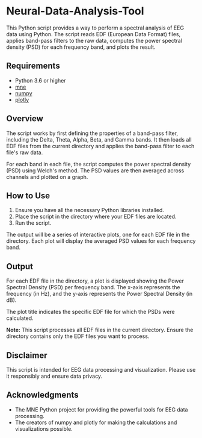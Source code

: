 # Neural-Data-Analysis-Tool

This Python script provides a way to perform a spectral analysis of EEG data using Python. The script reads EDF (European Data Format) files, applies band-pass filters to the raw data, computes the power spectral density (PSD) for each frequency band, and plots the result.

## Requirements

- Python 3.6 or higher
- [mne](https://mne.tools/stable/install/mne_python.html)
- [numpy](https://numpy.org/install/)
- [plotly](https://plotly.com/python/getting-started/)

## Overview

The script works by first defining the properties of a band-pass filter, including the Delta, Theta, Alpha, Beta, and Gamma bands. It then loads all EDF files from the current directory and applies the band-pass filter to each file's raw data.

For each band in each file, the script computes the power spectral density (PSD) using Welch's method. The PSD values are then averaged across channels and plotted on a graph. 

## How to Use

1. Ensure you have all the necessary Python libraries installed.
2. Place the script in the directory where your EDF files are located.
3. Run the script. 

The output will be a series of interactive plots, one for each EDF file in the directory. Each plot will display the averaged PSD values for each frequency band.

## Output

For each EDF file in the directory, a plot is displayed showing the Power Spectral Density (PSD) per frequency band. The x-axis represents the frequency (in Hz), and the y-axis represents the Power Spectral Density (in dB).

The plot title indicates the specific EDF file for which the PSDs were calculated. 

**Note:** This script processes all EDF files in the current directory. Ensure the directory contains only the EDF files you want to process.

## Disclaimer

This script is intended for EEG data processing and visualization. Please use it responsibly and ensure data privacy.
## Acknowledgments

- The MNE Python project for providing the powerful tools for EEG data processing.
- The creators of numpy and plotly for making the calculations and visualizations possible.
